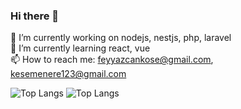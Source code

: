 ### Hi there 👋

🔭 I’m currently working on nodejs, nestjs, php, laravel <br>
🌱 I’m currently learning react, vue <br>
📫 How to reach me: feyyazcankose@gmail.com, kesemenere123@gmail.com  <br>

![Top Langs](https://github-readme-stats.vercel.app/api/top-langs/?username=feyyazcankose&hide=css,scss,html&theme=tokyonight)
![Top Langs](https://github-readme-stats.vercel.app/api?username=feyyazcankose&show_icons=true&theme=radical)


